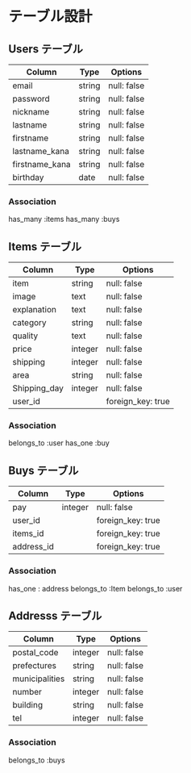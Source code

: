 # テーブル設計

## Users テーブル

| Column         | Type   | Options     |
| -------------- | ------ | ----------- |
| email          | string | null: false |
| password       | string | null: false |
| nickname       | string | null: false |
| lastname       | string | null: false |
| firstname      | string | null: false |
| lastname_kana  | string | null: false |
| firstname_kana | string | null: false |
| birthday       | date   | null: false |
### Association
has_many :items
has_many :buys

## Items テーブル

| Column         | Type   | Options          |
| -------------- | ------ | ---------------- |
| item          | string  | null: false      | 商品名
| image         | text    | null: false      | 出品画像
| explanation   | text    | null: false      | 商品説明
| category      | string  | null: false      | カテゴリー
| quality       | text    | null: false      | 商品の状態
| price         | integer | null: false      | 販売価格
| shipping      | integer | null: false      | 送料の負担
| area          | string  | null: false      | 発送元の地域
| Shipping_day  | integer | null: false      | 発送日数
| user_id       |         | foreign_key: true| 

### Association
belongs_to :user
has_one :buy

## Buys テーブル

| Column        | Type    | Options              |
| ------------- | ------- | -------------------- |
| pay           | integer | null: false          |
| user_id       |         | foreign_key: true    |
| items_id      |         | foreign_key: true    |
| address_id    |         | foreign_key: true    |


### Association
has_one : address
belongs_to :Item
belongs_to :user

## Addresss テーブル

| Column         | Type    | Options              |
| -------------- | ------- | -------------------- |
| postal_code    | integer | null: false          |郵便番号
| prefectures    | string  | null: false          |都道府県
| municipalities | string  | null: false          |市町村
| number         | integer | null: false          |番地
| building       | string  | null: false          |建物名
| tel            | integer | null: false          |電話番号

### Association
belongs_to :buys